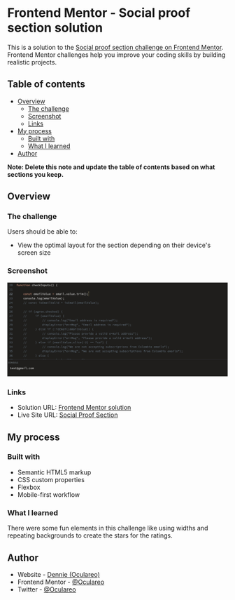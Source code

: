 # Frontend Mentor - Social proof section solution

This is a solution to the [Social proof section challenge on Frontend Mentor](https://www.frontendmentor.io/challenges/social-proof-section-6e0qTv_bA). Frontend Mentor challenges help you improve your coding skills by building realistic projects.

## Table of contents

- [Overview](#overview)
  - [The challenge](#the-challenge)
  - [Screenshot](#screenshot)
  - [Links](#links)
- [My process](#my-process)
  - [Built with](#built-with)
  - [What I learned](#what-i-learned)
- [Author](#author)

**Note: Delete this note and update the table of contents based on what sections you keep.**

## Overview

### The challenge

Users should be able to:

- View the optimal layout for the section depending on their device's screen size

### Screenshot

![](./images/screenshot.png)

### Links

- Solution URL: [Frontend Mentor solution](https://www.frontendmentor.io/solutions/just-html5-and-css3-with-some-tricky-background-manipulations-SlJP8colz)
- Live Site URL: [Social Proof Section](https://oculareo.github.io/social-proof-section/)

## My process

### Built with

- Semantic HTML5 markup
- CSS custom properties
- Flexbox
- Mobile-first workflow

### What I learned

There were some fun elements in this challenge like using widths and repeating backgrounds to create the stars for the ratings.

## Author

- Website - [Dennie (Oculareo)](https://github.com/Oculareo)
- Frontend Mentor - [@Oculareo](https://www.frontendmentor.io/profile/Oculareo)
- Twitter - [@Oculareo](https://twitter.com/Oculareo1)

